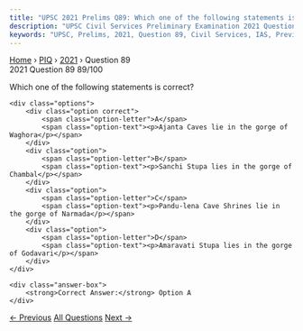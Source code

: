 ```yaml
---
title: "UPSC 2021 Prelims Q89: Which one of the following statements is correct?"
description: "UPSC Civil Services Preliminary Examination 2021 Question 89 with options and answer"
keywords: "UPSC, Prelims, 2021, Question 89, Civil Services, IAS, Previous Year Questions"
---
```


<nav class="breadcrumb">
    <a href="../../">Home</a>
    <span>›</span>
    <a href="../">PIQ</a>
    <span>›</span>
    <a href="./">2021</a>
    <span>›</span>
    <span>Question 89</span>
</nav>

<div class="question-header">
    <div class="question-meta">
        <span class="year-badge">2021</span>
        <span class="question-number">Question 89</span>
        <span class="progress">89/100</span>
    </div>
    <div class="progress-bar">
        <div class="progress-fill" style="width: 89.0%"></div>
    </div>
</div>

<div class="question-content">
    <div class="question-text">
        <p>Which one of the following statements is correct?</p>
    </div>
    
    <div class="options">
        <div class="option correct">
            <span class="option-letter">A</span>
            <span class="option-text"><p>Ajanta Caves lie in the gorge of Waghora</p></span>
        </div>
        <div class="option">
            <span class="option-letter">B</span>
            <span class="option-text"><p>Sanchi Stupa lies in the gorge of Chambal</p></span>
        </div>
        <div class="option">
            <span class="option-letter">C</span>
            <span class="option-text"><p>Pandu-lena Cave Shrines lie in the gorge of Narmada</p></span>
        </div>
        <div class="option">
            <span class="option-letter">D</span>
            <span class="option-text"><p>Amaravati Stupa lies in the gorge of Godavari</p></span>
        </div>
    </div>

    <div class="answer-box">
        <strong>Correct Answer:</strong> Option A
    </div>
</div>

<div class="question-nav">
    <a href="../q088-with-reference-to-indian-history-which-of-the-foll/" class="nav-btn prev">← Previous</a>
    <a href="../" class="nav-btn center">All Questions</a>
    <a href="../q090-consider-the-following-statements-1-21st-february/" class="nav-btn next">Next →</a>
</div>
